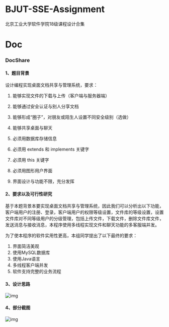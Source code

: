 # BJUT-SSE-Assignment
北京工业大学软件学院18级课程设计合集

# Doc

### DocShare

#### 1、题目背景

设计编程实现桌面文档共享与管理系统，要求： 

1. 能够实现文件的下载与上传（客户端与服务器端） 

2. 能够通过安全认证与别人分享文档 

3. 能够形成“圈子”，对朋友或陌生人设置不同安全级别（选做） 

4. 能够共享桌面与聊天 

5. 必须用数据库存储信息 

6. 必须用 extends 和 implements 关键字 

7. 必须用 this 关键字 

8. 必须用图形用户界面 

9. 界面设计与功能不限，充分发挥

#### 2、要求以及可行性研究

基于本题背景本要实现桌面文档共享与管理系统，因此我们可以分析出以下功能，客户端用户的注册、登录，客户端用户的权限等级设置，文件库的等级设置，设置文件库对不同等级用户的分级管理，包括上传文件，下载文件，删除文件库文件，发送消息与接收消息，本程序使用多线程实现文件和聊天功能的多客服端并发。

为了使本程序的软件实用性更高，本组同学提出了以下最终的要求：

1. 界面简洁美观
2. 使用MySQL数据库
3. 使用Java语言
4. 多线程客户端并发
5. 软件支持完整的业务流程
#### 3、设计思路

![img](file:///C:\Users\Lenovo\AppData\Local\Temp\ksohtml18556\wps2.png)

#### 4、部分截图

![img](file:///C:\Users\Lenovo\AppData\Local\Temp\ksohtml18556\wps1.jpg)